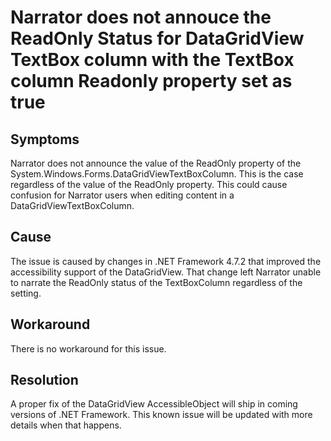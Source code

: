  # Narrator does not annouce the ReadOnly Status for DataGridView TextBox column with the TextBox column Readonly property set as true

## Symptoms
Narrator does not announce the value of the ReadOnly property of the System.Windows.Forms.DataGridViewTextBoxColumn. This is the case regardless of the value of the ReadOnly property. This could cause confusion for Narrator users when editing content in a DataGridViewTextBoxColumn.
## Cause
The issue is caused by changes in .NET Framework 4.7.2 that improved the accessibility support of the DataGridView. That change left Narrator unable to narrate the ReadOnly status of the TextBoxColumn regardless of the setting.

## Workaround 
There is no workaround for this issue.

## Resolution
A proper fix of the DataGridView AccessibleObject will ship in coming versions of .NET Framework. This known issue will be updated with more details when that happens.


